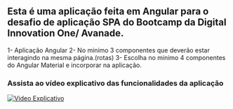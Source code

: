 ## Esta é uma aplicação feita em Angular para o desafio de aplicação SPA do Bootcamp da Digital Innovation One/ Avanade.

1- Aplicação Angular 
2- No minimo 3 componentes que deverão estar interagindo na mesma página.(rotas)
3- Escolha no minimo 4 componentes do Angular Material e incorporar na aplicação.

### Assista ao vídeo explicativo das funcionalidades da aplicação
[![Video Explicativo](http://img.youtube.com/vi/3opZJ6Ckj98/0.jpg)](http://www.youtube.com/watch?v=3opZJ6Ckj98 "Video SPA Angular")
